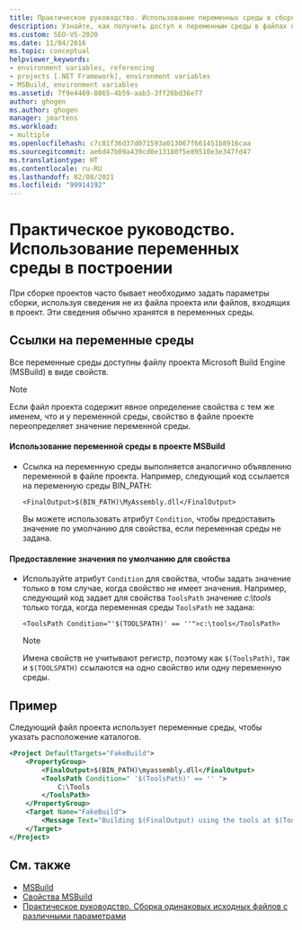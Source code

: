 ```yaml
---
title: Практическое руководство. Использование переменных среды в сборке | Документация Майкрософт
description: Узнайте, как получить доступ к переменным среды в файлах проекта MSBuild и использовать переменные среды для указания параметров сборки без изменения файла проекта.
ms.custom: SEO-VS-2020
ms.date: 11/04/2016
ms.topic: conceptual
helpviewer_keywords:
- environment variables, referencing
- projects [.NET Framework], environment variables
- MSBuild, environment variables
ms.assetid: 7f9e4469-8865-4b59-aab3-3ff26bd36e77
author: ghogen
ms.author: ghogen
manager: jmartens
ms.workload:
- multiple
ms.openlocfilehash: c7c81f36d37d071593a013067f661451b8916caa
ms.sourcegitcommit: ae6d47b09a439cd0e13180f5e89510e3e347fd47
ms.translationtype: HT
ms.contentlocale: ru-RU
ms.lasthandoff: 02/08/2021
ms.locfileid: "99914192"
---
```

# <a name="how-to-use-environment-variables-in-a-build"></a>Практическое руководство. Использование переменных среды в построении

При сборке проектов часто бывает необходимо задать параметры сборки, используя сведения не из файла проекта или файлов, входящих в проект. Эти сведения обычно хранятся в переменных среды.

## <a name="reference-environment-variables"></a>Ссылки на переменные среды

 Все переменные среды доступны файлу проекта Microsoft Build Engine (MSBuild) в виде свойств.

> [!NOTE]
> Если файл проекта содержит явное определение свойства с тем же именем, что и у переменной среды, свойство в файле проекте переопределяет значение переменной среды.

#### <a name="to-use-an-environment-variable-in-an-msbuild-project"></a>Использование переменной среды в проекте MSBuild

- Ссылка на переменную среды выполняется аналогично объявлению переменной в файле проекта. Например, следующий код ссылается на переменную среды BIN_PATH:

   `<FinalOutput>$(BIN_PATH)\MyAssembly.dll</FinalOutput>`

  Вы можете использовать атрибут `Condition`, чтобы предоставить значение по умолчанию для свойства, если переменная среды не задана.

#### <a name="to-provide-a-default-value-for-a-property"></a>Предоставление значения по умолчанию для свойства

- Используйте атрибут `Condition` для свойства, чтобы задать значение только в том случае, когда свойство не имеет значения. Например, следующий код задает для свойства `ToolsPath` значение *c:\tools* только тогда, когда переменная среды `ToolsPath` не задана:

     `<ToolsPath Condition="'$(TOOLSPATH)' == ''">c:\tools</ToolsPath>`

    > [!NOTE]
    > Имена свойств не учитывают регистр, поэтому как `$(ToolsPath)`, так и `$(TOOLSPATH)` ссылаются на одно свойство или одну переменную среды.

## <a name="example"></a>Пример

 Следующий файл проекта использует переменные среды, чтобы указать расположение каталогов.

```xml
<Project DefaultTargets="FakeBuild">
    <PropertyGroup>
        <FinalOutput>$(BIN_PATH)\myassembly.dll</FinalOutput>
        <ToolsPath Condition=" '$(ToolsPath)' == '' ">
            C:\Tools
        </ToolsPath>
    </PropertyGroup>
    <Target Name="FakeBuild">
        <Message Text="Building $(FinalOutput) using the tools at $(ToolsPath)..."/>
    </Target>
</Project>
```

## <a name="see-also"></a>См. также

- [MSBuild](../msbuild/msbuild.md)
- [Свойства MSBuild](../msbuild/msbuild-properties.md)
- [Практическое руководство. Сборка одинаковых исходных файлов с различными параметрами](../msbuild/how-to-build-the-same-source-files-with-different-options.md)
